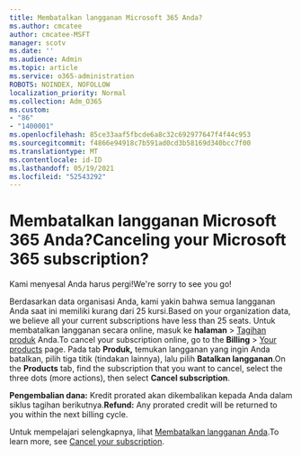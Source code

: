 ```yaml
---
title: Membatalkan langganan Microsoft 365 Anda?
ms.author: cmcatee
author: cmcatee-MSFT
manager: scotv
ms.date: ''
ms.audience: Admin
ms.topic: article
ms.service: o365-administration
ROBOTS: NOINDEX, NOFOLLOW
localization_priority: Normal
ms.collection: Adm_O365
ms.custom:
- "86"
- "1400001"
ms.openlocfilehash: 85ce33aaf5fbcde6a8c32c692977647f4f44c953
ms.sourcegitcommit: f4866e94918c7b591ad0cd3b58169d340bcc7f00
ms.translationtype: MT
ms.contentlocale: id-ID
ms.lasthandoff: 05/19/2021
ms.locfileid: "52543292"
---
```

# <a name="canceling-your-microsoft-365-subscription"></a><span data-ttu-id="290f9-102">Membatalkan langganan Microsoft 365 Anda?</span><span class="sxs-lookup"><span data-stu-id="290f9-102">Canceling your Microsoft 365 subscription?</span></span>

<span data-ttu-id="290f9-103">Kami menyesal Anda harus pergi!</span><span class="sxs-lookup"><span data-stu-id="290f9-103">We're sorry to see you go!</span></span>
  
<span data-ttu-id="290f9-104">Berdasarkan data organisasi Anda, kami yakin bahwa semua langganan Anda saat ini memiliki kurang dari 25 kursi.</span><span class="sxs-lookup"><span data-stu-id="290f9-104">Based on your organization data, we believe all your current subscriptions have less than 25 seats.</span></span> <span data-ttu-id="290f9-105">Untuk membatalkan langganan secara online, masuk ke **halaman** \> [Tagihan produk](https://go.microsoft.com/fwlink/p/?linkid=842054) Anda.</span><span class="sxs-lookup"><span data-stu-id="290f9-105">To cancel your subscription online, go to the **Billing** \> [Your products](https://go.microsoft.com/fwlink/p/?linkid=842054) page.</span></span> <span data-ttu-id="290f9-106">Pada tab **Produk,** temukan langganan yang ingin Anda batalkan, pilih tiga titik (tindakan lainnya), lalu pilih **Batalkan langganan**.</span><span class="sxs-lookup"><span data-stu-id="290f9-106">On the **Products** tab, find the subscription that you want to cancel, select the three dots (more actions), then select **Cancel subscription**.</span></span>
  
<span data-ttu-id="290f9-107">**Pengembalian dana:** Kredit prorated akan dikembalikan kepada Anda dalam siklus tagihan berikutnya.</span><span class="sxs-lookup"><span data-stu-id="290f9-107">**Refund:** Any prorated credit will be returned to you within the next billing cycle.</span></span>

<span data-ttu-id="290f9-108">Untuk mempelajari selengkapnya, lihat [Membatalkan langganan Anda](/microsoft-365/commerce/subscriptions/cancel-your-subscription).</span><span class="sxs-lookup"><span data-stu-id="290f9-108">To learn more, see [Cancel your subscription](/microsoft-365/commerce/subscriptions/cancel-your-subscription).</span></span>